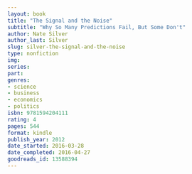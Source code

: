 ```yaml
---
layout: book
title: "The Signal and the Noise"
subtitle: "Why So Many Predictions Fail, But Some Don't"
author: Nate Silver
author_last: Silver
slug: silver-the-signal-and-the-noise
type: nonfiction
img: 
series: 
part: 
genres:
- science
- business
- economics
- politics
isbn: 9781594204111
rating: 4
pages: 544
format: kindle
publish_year: 2012
date_started: 2016-03-28
date_completed: 2016-04-27
goodreads_id: 13588394
---
```

